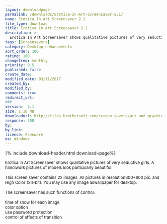 ```yaml
---
layout: downloadpage
permalink: /downloads/Erotica-In-Art-Screensaver-2,1/
name: Erotica In Art Screensaver 2.1
file_type: download
title: Erotica In Art Screensaver 2.1
description: >-
  Erotica In Art Screensaver shows qualitative pictures of very seductive girls
tags: [Screensavers]
category: Desktop enhancements
sort_order: 100
rating: 100
changefreq: monthly
priority: 0.5
published: false
create_date:
modified_date: 03/11/2017
created_by:
modified_by:
comments: true
redirect_url:
###
version:  2.1
size: 1.18 MB
downloadurl: http://files.brothersoft.com/screen_savers/art_and_graphics/eroticainart21.zip
response: 200
by:
by_link:
licence: Freeware
os: Windows
---
```


{% include download-header.html download=page%}

<p style="fix-download-text !important">
<p><font size="2">Erotica In Art Screensaver shows qualitative pictures of very seductive girls. A handiwork pictures of models look particularly beautiful.<br />
<br />
This screen saver contains 22 images. All pictures in resolution800*600 pix. and High Color (24-bit). You may use any image aswallpaper for desktop.<br />
<br />
The screensaver has such functions of control:<br />
<br />
time of show for each image <br />
color option <br />
use password protection <br />
control of effects of transition</font></p></p>
